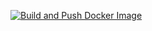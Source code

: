 [![Build and Push Docker Image](https://github.com/Mnham/RoslynatorAnalyzer/actions/workflows/docker-publish.yml/badge.svg)](https://github.com/Mnham/RoslynatorAnalyzer/actions/workflows/docker-publish.yml)
